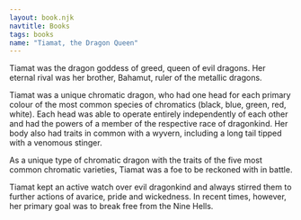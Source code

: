 ```yaml
---
layout: book.njk
navtitle: Books
tags: books
name: "Tiamat, the Dragon Queen"
---
```

Tiamat was the dragon goddess of greed, queen of evil dragons. Her eternal rival was her brother, Bahamut, ruler of the metallic dragons.

Tiamat was a unique chromatic dragon, who had one head for each primary colour of the most common species of chromatics (black, blue, green, red, white). Each head was able to operate entirely independently of each other and had the powers of a member of the respective race of dragonkind. Her body also had traits in common with a wyvern, including a long tail tipped with a venomous stinger.

As a unique type of chromatic dragon with the traits of the five most common chromatic varieties, Tiamat was a foe to be reckoned with in battle.

Tiamat kept an active watch over evil dragonkind and always stirred them to further actions of avarice, pride and wickedness. In recent times, however, her primary goal was to break free from the Nine Hells.